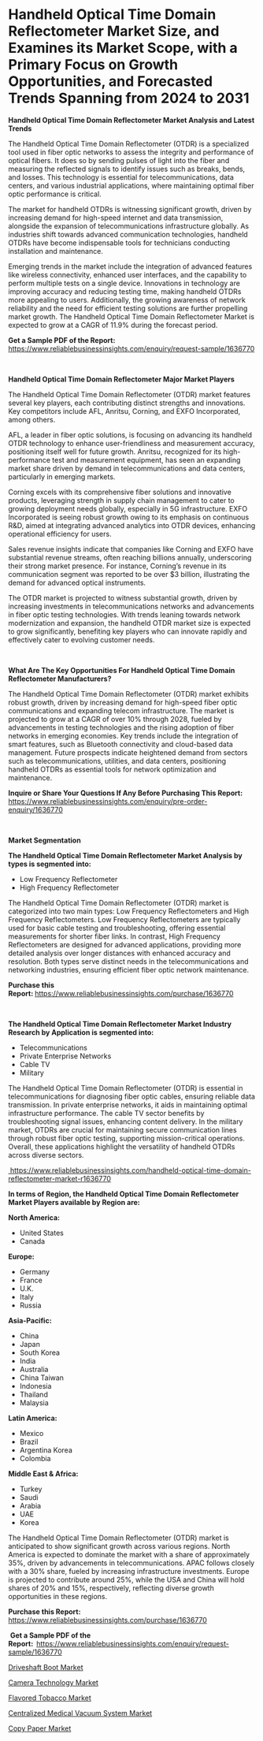 <p><h1>Handheld Optical Time Domain Reflectometer Market Size, and Examines its Market Scope, with a Primary Focus on Growth Opportunities, and Forecasted Trends Spanning from 2024 to 2031</h1></p><p><strong>Handheld Optical Time Domain Reflectometer Market Analysis and Latest Trends</strong></p>
<p><p>The Handheld Optical Time Domain Reflectometer (OTDR) is a specialized tool used in fiber optic networks to assess the integrity and performance of optical fibers. It does so by sending pulses of light into the fiber and measuring the reflected signals to identify issues such as breaks, bends, and losses. This technology is essential for telecommunications, data centers, and various industrial applications, where maintaining optimal fiber optic performance is critical.</p><p>The market for handheld OTDRs is witnessing significant growth, driven by increasing demand for high-speed internet and data transmission, alongside the expansion of telecommunications infrastructure globally. As industries shift towards advanced communication technologies, handheld OTDRs have become indispensable tools for technicians conducting installation and maintenance. </p><p>Emerging trends in the market include the integration of advanced features like wireless connectivity, enhanced user interfaces, and the capability to perform multiple tests on a single device. Innovations in technology are improving accuracy and reducing testing time, making handheld OTDRs more appealing to users. Additionally, the growing awareness of network reliability and the need for efficient testing solutions are further propelling market growth. The Handheld Optical Time Domain Reflectometer Market is expected to grow at a CAGR of 11.9% during the forecast period.</p></p>
<p><strong>Get a Sample PDF of the Report:&nbsp;</strong> <a href="https://www.reliablebusinessinsights.com/enquiry/request-sample/1636770">https://www.reliablebusinessinsights.com/enquiry/request-sample/1636770</a></p>
<p>&nbsp;</p>
<p><strong>Handheld Optical Time Domain Reflectometer Major Market Players</strong></p>
<p><p>The Handheld Optical Time Domain Reflectometer (OTDR) market features several key players, each contributing distinct strengths and innovations. Key competitors include AFL, Anritsu, Corning, and EXFO Incorporated, among others. </p><p>AFL, a leader in fiber optic solutions, is focusing on advancing its handheld OTDR technology to enhance user-friendliness and measurement accuracy, positioning itself well for future growth. Anritsu, recognized for its high-performance test and measurement equipment, has seen an expanding market share driven by demand in telecommunications and data centers, particularly in emerging markets. </p><p>Corning excels with its comprehensive fiber solutions and innovative products, leveraging strength in supply chain management to cater to growing deployment needs globally, especially in 5G infrastructure. EXFO Incorporated is seeing robust growth owing to its emphasis on continuous R&D, aimed at integrating advanced analytics into OTDR devices, enhancing operational efficiency for users.</p><p>Sales revenue insights indicate that companies like Corning and EXFO have substantial revenue streams, often reaching billions annually, underscoring their strong market presence. For instance, Corning’s revenue in its communication segment was reported to be over $3 billion, illustrating the demand for advanced optical instruments. </p><p>The OTDR market is projected to witness substantial growth, driven by increasing investments in telecommunications networks and advancements in fiber optic testing technologies. With trends leaning towards network modernization and expansion, the handheld OTDR market size is expected to grow significantly, benefiting key players who can innovate rapidly and effectively cater to evolving customer needs.</p></p>
<p>&nbsp;</p>
<p><strong>What Are The Key Opportunities For Handheld Optical Time Domain Reflectometer Manufacturers?</strong></p>
<p><p>The Handheld Optical Time Domain Reflectometer (OTDR) market exhibits robust growth, driven by increasing demand for high-speed fiber optic communications and expanding telecom infrastructure. The market is projected to grow at a CAGR of over 10% through 2028, fueled by advancements in testing technologies and the rising adoption of fiber networks in emerging economies. Key trends include the integration of smart features, such as Bluetooth connectivity and cloud-based data management. Future prospects indicate heightened demand from sectors such as telecommunications, utilities, and data centers, positioning handheld OTDRs as essential tools for network optimization and maintenance.</p></p>
<p><strong>Inquire or Share Your Questions If Any Before Purchasing This Report:</strong> <a href="https://www.reliablebusinessinsights.com/enquiry/pre-order-enquiry/1636770">https://www.reliablebusinessinsights.com/enquiry/pre-order-enquiry/1636770</a></p>
<p>&nbsp;</p>
<p><strong>Market Segmentation</strong></p>
<p><strong>The Handheld Optical Time Domain Reflectometer Market Analysis by types is segmented into:</strong></p>
<p><ul><li>Low Frequency Reflectometer</li><li>High Frequency Reflectometer</li></ul></p>
<p><p>The Handheld Optical Time Domain Reflectometer (OTDR) market is categorized into two main types: Low Frequency Reflectometers and High Frequency Reflectometers. Low Frequency Reflectometers are typically used for basic cable testing and troubleshooting, offering essential measurements for shorter fiber links. In contrast, High Frequency Reflectometers are designed for advanced applications, providing more detailed analysis over longer distances with enhanced accuracy and resolution. Both types serve distinct needs in the telecommunications and networking industries, ensuring efficient fiber optic network maintenance.</p></p>
<p><strong>Purchase this Report:&nbsp;</strong><a href="https://www.reliablebusinessinsights.com/purchase/1636770">https://www.reliablebusinessinsights.com/purchase/1636770</a></p>
<p>&nbsp;</p>
<p><strong>The Handheld Optical Time Domain Reflectometer Market Industry Research by Application is segmented into:</strong></p>
<p><ul><li>Telecommunications</li><li>Private Enterprise Networks</li><li>Cable TV</li><li>Military</li></ul></p>
<p><p>The Handheld Optical Time Domain Reflectometer (OTDR) is essential in telecommunications for diagnosing fiber optic cables, ensuring reliable data transmission. In private enterprise networks, it aids in maintaining optimal infrastructure performance. The cable TV sector benefits by troubleshooting signal issues, enhancing content delivery. In the military market, OTDRs are crucial for maintaining secure communication lines through robust fiber optic testing, supporting mission-critical operations. Overall, these applications highlight the versatility of handheld OTDRs across diverse sectors.</p></p>
<p><a href="https://www.reliablebusinessinsights.com/handheld-optical-time-domain-reflectometer-market-r1636770">&nbsp;https://www.reliablebusinessinsights.com/handheld-optical-time-domain-reflectometer-market-r1636770</a></p>
<p><strong>In terms of Region, the Handheld Optical Time Domain Reflectometer Market Players available by Region are:</strong></p>
<p>
    <p> <strong> North America: </strong>
        <ul>
            <li>United States</li>
            <li>Canada</li>
        </ul>
        </p> 
    <p> <strong> Europe: </strong>
        <ul>
            <li>Germany</li>
            <li>France</li>
            <li>U.K.</li>
            <li>Italy</li>
            <li>Russia</li>
        </ul>
        </p> 
    <p> <strong> Asia-Pacific: </strong>
        <ul>
            <li>China</li>
            <li>Japan</li>
            <li>South Korea</li>
            <li>India</li>
            <li>Australia</li>
            <li>China Taiwan</li>
            <li>Indonesia</li>
            <li>Thailand</li>
            <li>Malaysia</li>
        </ul>
        </p> 
    <p> <strong> Latin America: </strong>
        <ul>
            <li>Mexico</li>
            <li>Brazil</li>
            <li>Argentina Korea</li>
            <li>Colombia</li>
        </ul>
        </p> 
    <p> <strong> Middle East & Africa: </strong>
        <ul>
            <li>Turkey</li>
            <li>Saudi</li>
            <li>Arabia</li>
            <li>UAE</li>
            <li>Korea</li>
        </ul>
    </p>
    </p>
<p><p>The Handheld Optical Time Domain Reflectometer (OTDR) market is anticipated to show significant growth across various regions. North America is expected to dominate the market with a share of approximately 35%, driven by advancements in telecommunications. APAC follows closely with a 30% share, fueled by increasing infrastructure investments. Europe is projected to contribute around 25%, while the USA and China will hold shares of 20% and 15%, respectively, reflecting diverse growth opportunities in these regions.</p></p>
<p><strong>Purchase this Report: </strong><a href="https://www.reliablebusinessinsights.com/purchase/1636770">https://www.reliablebusinessinsights.com/purchase/1636770</a></p>
<p>&nbsp;<strong>Get a Sample PDF of the Report:&nbsp;&nbsp;</strong><a href="https://www.reliablebusinessinsights.com/enquiry/request-sample/1636770">https://www.reliablebusinessinsights.com/enquiry/request-sample/1636770</a></p>
<p><strong></strong></p>
<p><p><a href="https://medium.com/@andrewbates1961/how-regional-and-global-trends-are-shaping-the-driveshaft-boot-market-for-the-year-2024-2031-25389704346e?postPublishedType=repub">Driveshaft Boot Market</a></p><p><a href="https://www.linkedin.com/pulse/what-factors-influence-camera-technology-market-coming-years-yafsf">Camera Technology Market</a></p><p><a href="https://medium.com/@andrewbates1961/flavored-tobacco-market-size-growth-trends-statistics-forecasts-2024-2031-6c7960055f31">Flavored Tobacco Market</a></p><p><a href="https://github.com/gailasejs/Market-Research-Report-List-1/blob/main/centralized-medical-vacuum-system-market.md">Centralized Medical Vacuum System Market</a></p><p><a href="https://issuu.com/reportprime-2/docs/copy-paper-market-size-2030.pptx_be0b47bcc2e63c">Copy Paper Market</a></p></p>